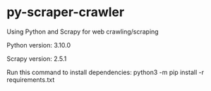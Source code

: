 # py-scraper-crawler

Using Python and Scrapy for web crawling/scraping

Python version: 3.10.0

Scrapy version: 2.5.1

Run this command to install dependencies:
python3 -m pip install -r requirements.txt